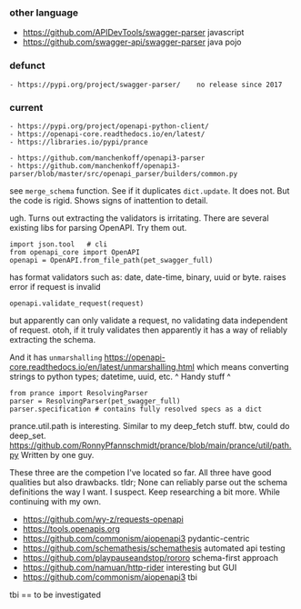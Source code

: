 
### other language

- https://github.com/APIDevTools/swagger-parser    javascript
- https://github.com/swagger-api/swagger-parser    java pojo


### defunct

    - https://pypi.org/project/swagger-parser/    no release since 2017

### current

    - https://pypi.org/project/openapi-python-client/
    - https://openapi-core.readthedocs.io/en/latest/
    - https://libraries.io/pypi/prance

    - https://github.com/manchenkoff/openapi3-parser
    - https://github.com/manchenkoff/openapi3-parser/blob/master/src/openapi_parser/builders/common.py

see `merge_schema` function.  See if it duplicates `dict.update`.
It does not.  But the code is rigid.  Shows signs of inattention to detail.


ugh.
Turns out extracting the validators is irritating.
There are several existing libs for parsing OpenAPI.
Try them out.

```
import json.tool   # cli
from openapi_core import OpenAPI
openapi = OpenAPI.from_file_path(pet_swagger_full)
```

has format validators
such as: date, date-time, binary, uuid or byte.
raises error if request is invalid

    openapi.validate_request(request)

but apparently can only validate a request, no validating data independent of
request.
otoh, if it truly validates then apparently it has a way of reliably
extracting the schema.

And it has `unmarshalling`
https://openapi-core.readthedocs.io/en/latest/unmarshalling.html
which means converting strings to python types; datetime, uuid, etc.
^ Handy stuff ^

```
from prance import ResolvingParser
parser = ResolvingParser(pet_swagger_full)
parser.specification # contains fully resolved specs as a dict
```

prance.util.path is interesting.
Similar to my deep_fetch stuff.
btw, could do deep_set.
https://github.com/RonnyPfannschmidt/prance/blob/main/prance/util/path.py
Written by one guy.


These three are the competion I've located so far.  All three have good
qualities but also drawbacks.  tldr; None can reliably parse out the schema
definitions the way I want.
I suspect.
Keep researching a bit more.
While continuing with my own.


- https://github.com/wy-z/requests-openapi
- https://tools.openapis.org
- https://github.com/commonism/aiopenapi3   pydantic-centric
- https://github.com/schemathesis/schemathesis  automated api testing
- https://github.com/playpauseandstop/rororo   schema-first approach
- https://github.com/namuan/http-rider  interesting but GUI
- https://github.com/commonism/aiopenapi3 tbi

tbi == to be investigated



